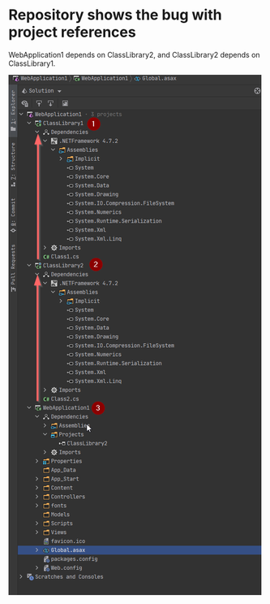 # Repository shows the bug with project references



WebApplication1 depends on ClassLibrary2, and ClassLibrary2 depends on ClassLibrary1.

![Dependency](img/dependent_projects.png)


